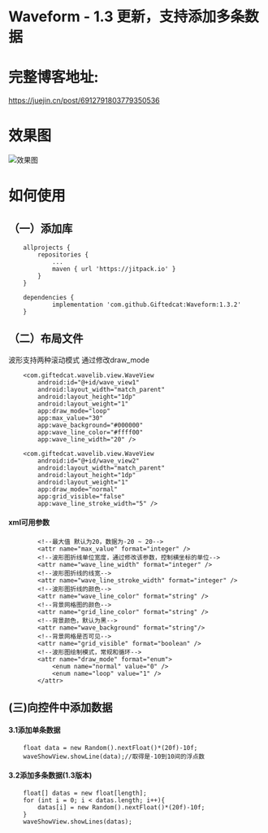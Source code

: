 # Waveform - 1.3 更新，支持添加多条数据

# 完整博客地址:
https://juejin.cn/post/6912791803779350536

# 效果图

![效果图](https://upload-images.jianshu.io/upload_images/20395467-0c4914cda75f6aed.gif?imageMogr2/auto-orient/strip)

# 如何使用

## （一）添加库
```
    allprojects {
		repositories {
			...
			maven { url 'https://jitpack.io' }
		}
	}
```
```
	dependencies {
	        implementation 'com.github.Giftedcat:Waveform:1.3.2'
	}
```
## （二）布局文件
波形支持两种滚动模式
通过修改draw_mode
```
    <com.giftedcat.wavelib.view.WaveView
        android:id="@+id/wave_view1"
        android:layout_width="match_parent"
        android:layout_height="1dp"
        android:layout_weight="1"
        app:draw_mode="loop"
        app:max_value="30"
        app:wave_background="#000000"
        app:wave_line_color="#ffff00"
        app:wave_line_width="20" />

    <com.giftedcat.wavelib.view.WaveView
        android:id="@+id/wave_view2"
        android:layout_width="match_parent"
        android:layout_height="1dp"
        android:layout_weight="1"
        app:draw_mode="normal"
        app:grid_visible="false"
        app:wave_line_stroke_width="5" />
```
#### xml可用参数
```
        <!--最大值 默认为20，数据为-20 ~ 20-->
        <attr name="max_value" format="integer" />
        <!--波形图折线单位宽度，通过修改该参数，控制横坐标的单位-->
        <attr name="wave_line_width" format="integer" />
        <!--波形图折线的线宽-->
        <attr name="wave_line_stroke_width" format="integer" />
        <!--波形图折线的颜色-->
        <attr name="wave_line_color" format="string" />
        <!--背景网格图的颜色-->
        <attr name="grid_line_color" format="string" />
        <!--背景颜色，默认为黑-->
        <attr name="wave_background" format="string"/>
        <!--背景网格是否可见-->
        <attr name="grid_visible" format="boolean" />
        <!--波形图绘制模式，常规和循环-->
        <attr name="draw_mode" format="enum">
            <enum name="normal" value="0" />
            <enum name="loop" value="1" />
        </attr>
```
## (三)向控件中添加数据
#### 3.1添加单条数据

```
    float data = new Random().nextFloat()*(20f)-10f;
    waveShowView.showLine(data);//取得是-10到10间的浮点数
```
#### 3.2添加多条数据(1.3版本)

```
    float[] datas = new float[length];
    for (int i = 0; i < datas.length; i++){
        datas[i] = new Random().nextFloat()*(20f)-10f;
    }
    waveShowView.showLines(datas);
```

